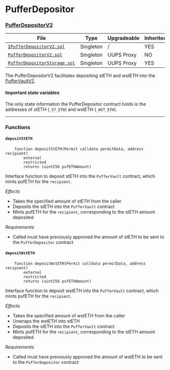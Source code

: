 # PufferDepositor

### [PufferDepositorV2](./PufferDepositorV2.md)

| File | Type | Upgradeable | Inherited | Deployed |
| -------- | -------- | -------- | -------- | -------- |
| [`IPufferDepositorV2.sol`](../src/interface/IPufferDepositorV2.sol) | Singleton | / | YES | / |
| [`PufferDepositorV2.sol`](../src/PufferDepositorV2.sol) | Singleton | UUPS Proxy | NO | / |
| [`PufferDepositorStorage.sol`](../src/PufferDepositorStorage.sol) | Singleton | UUPS Proxy | YES | / |

The PufferDepositorV2 facilitates depositing stETH and wstETH into the [PufferVaultV2](./PufferVaultV2.md).

#### Important state variables

The only state information the PufferDepositor contract holds is the addresses of stETH (`_ST_ETH`) and wstETH (`_WST_ETH`).

---

### Functions

#### `depositStETH`

```solidity
    function depositStETH(Permit calldata permitData, address recipient)
        external
        restricted
        returns (uint256 pufETHAmount)
```

Interface function to deposit stETH into the `PufferVault` contract, which mints pufETH for the `recipient`.  

*Effects*
* Takes the specified amount of stETH from the caller
* Deposits the stETH into the `PufferVault` contract
* Mints pufETH for the `recipient`, corresponding to the stETH amount deposited

*Requirements*
* Called must have previously approved the amount of stETH to be sent to the `PufferDepositor` contract

#### `depositWstETH`

```solidity
    function depositWstETH(Permit calldata permitData, address recipient)
        external
        restricted
        returns (uint256 pufETHAmount)
```

Interface function to deposit wstETH into the `PufferVault` contract, which mints pufETH for the `recipient`.  

*Effects*
* Takes the specified amount of wstETH from the caller
* Unwraps the wstETH into stETH
* Deposits the stETH into the `PufferVault` contract
* Mints pufETH for the `recipient`, corresponding to the stETH amount deposited

*Requirements*
* Called must have previously approved the amount of wstETH to be sent to the `PufferDepositor` contract
